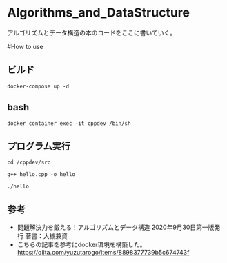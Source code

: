 # Algorithms_and_DataStructure
アルゴリズムとデータ構造の本のコードをここに書いていく。

#How to use
## ビルド
```docker-compose up -d```

## bash
```docker container exec -it cppdev /bin/sh```    

## プログラム実行
```cd /cppdev/src```

```g++ hello.cpp -o hello```

```./hello```

## 参考
- 問題解決力を鍛える！アルゴリズムとデータ構造 2020年9月30日第一版発行 著書：大槻兼資
- こちらの記事を参考にdocker環境を構築した。https://qiita.com/yuzutarogo/items/8898377739b5c674743f



